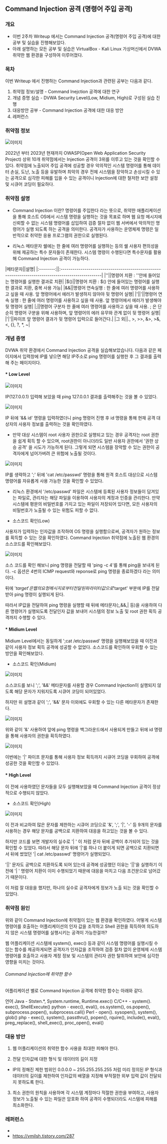 ## Command Injection 공격 (명령어 주입 공격)

### 개요
- 이번 2주차 Writeup 에서는 Command Injection 공격(명령어 주입 공격)에 대한 공부 및 실습을 진행해보았다.
- 아래 설명하는 모든 공부 및 실습은 VirtualBox - Kali Linux 가상머신에서 DVWA 취약한 웹 환경을 구성하여 이루어졌다.


### 목차
이번 Writeup 에서 진행하는 Command Injection과 관련된 공부는 다음과 같다.
1. 취약점 정보/설명 - Command Inejction 공격에 대한 연구
2. 개념 증명 실습 - DVWA Security Level(Low, Midium, High)로 구성된 실습 진행
3. 대응방안 공부 - Command Injection 공격에 대한 대응 방안
4. 레퍼런스


### 취약점 정보

![이미지](/assets/OWASP_injection.png)

2022년 부터 2023년 현재까지 OWASP(Open Web Application Security Project) 상위 10개 취약점에서는 Injection 공격이 3위를 이루고 있는 것을 확인할 수 있다. 취약점에 노출되어 주입 공격에 성공할 경우 악의적인 시스템 명령어를 통해 데이터 손실, 도난, 노출 등을 유발하며 최악의 경우 전체 시스템을 장악하고 손상시킬 수 있는 공격으로 심각한 피해를 입을 수 있는 공격이니 Injection에 대한 철저한 보안 설정 및 시큐어 코딩이 필요하다.


### 취약점 설명
- Command Injection 이란?
명령어를 주입한다 라는 뜻으로, 취약한 애플리케이션을 통해 호스트 OS에서 시스템 명령을 실행하는 것을 목표로 하며 웹 요청 메시지에 신뢰할 수 없는 시스템 명령어를 삽입하여 검증 절차 없이 웹 서버에서 악의적인 명령어가 실행 되도록 하는 공격을 의미한다. 공격자가 사용하는 운영체제 명령은 일반적으로 취약한 응용 프로그램의 권한으로 실행된다. 

- 리눅스 메타문자
쉘에는 한 줄에 여러 명령어를 실행하는 등의 쉘 사용자 편의성을 위해 제공하는 특수 문자들이 존재한다. 시스템 명령이 수행된다면 특수문자를 활용해 Command Injection 공격이 가능하다.

|메타문자||설명|
|:--------:||:--------------------------------------------------------------------------------------------------|
|''||명령어 치환 : ''안에 들어있는 명령어를 실행한 결과로 치환|
|$()||명령어 치환 : $() 안에 들어있는 명령어를 실행한 결과로 치환, 중복 사용 가능|
|&&||명령어 연속실행 : 한 줄에 여러 명령어를 사용하고 싶을 때 사용. 앞 명령어에서 에러가 발생하지 않아야 뒷 명령어 실행|
|'||'||명령어 연속 실행 : 한 줄에 여러 명령어를 사용하고 싶을 때 사용. 앞 명령어에서 에러가 발생해야 뒷 명령어 실행|
|;||명령어 구분자 한 줄에 여러 명령어를 사용하고 싶을 때 사용. ; 은 단순히 명령어 구분을 위해 사용하며, 앞 명령어의 에러 유무와 관계 없이 뒷 명령어 실행|
|'|'||파이프 앞 명령어 결과가 뒷 명령어 입력으로 들어간다.|
|그 외||., >, >>, &>, >&, <, {}, ?, *, ~|


### 개념 증명
DVWA 취약 환경에서 Command Injection 공격을 실습해보았습니다. 다음과 같은 페이지에서 입력창에 IP를 넣으면 해당 IP주소로 ping 명령어를 실행한 후 그 결과를 출력해 주는 페이지이다.

#### * Low Level

![이미지](/assets/7_ping.png)

IP(127.0.0.1) 입력해 보았을 때 ping 127.0.0.1 결과를 출력해주는 것을 볼 수 있었다.

![이미지](/assets/1_id.png)

IP 뒤에 '&& id' 명령을 입력하였더니 ping 명령어 진행 후 id 명령을 통해 현재 공격 대상자의 사용자 정보를 출력하는 것을 확인하였다.

* 만약 대상 시스템이 root 사용자 권한으로 실행되고 있는 경우 공격자는 root 권한을 쉽게 획득 할 수 있으며, root권한이 아니더라도 일반 사용자 권한에서 '권한 상승 공격' 을 시도가 가능하게 된다. 그렇게 되면 시스템을 장악할 수 있는 권한이 공격자에게 넘어가버려 큰 위험에 노출될 것이다.

![이미지](/assets/cat_etc.png)

IP를 생략하고 ';' 뒤에 'cat /etc/passwd' 명령을 통해 원격 호스트 대상으로 시스템 명령어를 자유롭게 사용 가능한 것을 확인할 수 있었다. 

- 리눅스 환경에서 '/etc/passwd' 파일은 시스템에 등록된 사용자 정보들이 담겨있는 파일로, 관리자는 해당 파일을 이용하여 사용자의 계정과 인증을 관리한다. 만약 시스템에 평문의 비밀번호를 가지고 있는 파일이 저장되어 있다면, 모든 사용자의 비밀번호가 노출될 수 있는 위험도 피할 수 없다.

* 소스코드 확인(Low)

사용자가 입력하는 인자값을 조작하여 OS 명령을 실행함으로써, 공격자가 원하는 정보를 획득할 수 있는 것을 확인하였다. Command Injection 취약점에 노출된 웹 환경의 소스코드를 확인해보았다.

![이미지](/assets/low_sourcecode.png)

소스 코드를 확인 해보니 ping 명령을 전달할 때 'ping -c 4'를 통해 ping을 보내게 된다. -c 옵션은 4번의 ICMP request와 reponse로 ping 명령을 종료하겠다 라는 의미이다. 

뒤에 '$target'은 웹의 요청 메시지로 부터 전달된 파라미터 값으로 '$target' 부분에 IP를 전달받아 ping 명령이 실행되게 된다.

따라서 IP값을 전달하여 ping 명령을 실행할 때 뒤에 메타문자(;,&&,| 등)을 사용하여 다른 명령어가 실행되도록 전달인자 값을 보내어 시스템의 정보 노출 및 root 권한 획득 공격까지 수행할 수 있다.

#### * Midium Level

Midium Level에서는 동일하게 ';cat /etc/passwd' 명령을 실행해보았을 때 이전과 같이 사용자 정보 획득 공격에 성공할 수 없었다. 소스코드를 확인하여 우회할 수 있는 방안을 확인해보았다.

* 소스코드 확인(Midium)

![이미지](/assets/midium_source.png)

소스코드를 보니 ';', '&&' 메타문자를 사용할 경우 Command Injection이 실행되지 않도록 해당 문자가 지워지도록 시큐어 코딩이 되어있었다. 

하지만 위 설명과 같이 ';', '&&' 문자 이외에도 우회할 수 있는 다른 메타문자가 존재한다. 

![이미지](/assets/midium_3.png)

위와 같이 '&' 사용하여 앞에 ping 명령을 백그라운드에서 사용되게 만들고 뒤에 id 명령을 통해 사용자의 권한을 획득하였다.

![이미지](/assets/midium_4.png)

이번에는 '|' 파이프 문자를 통해 사용자 정보 획득까지 시큐어 코딩을 우회하여 공격에 성공한 것을 확인할 수 있었다. 

#### * High Level

이 전에 사용하였던 문자들을 모두 실행해보았을 때 Command Injection 공격이 정상적으로 수행되지 않았다.

* 소스코드 확인(High)

![이미지](/assets/high_1.png)

이 전과 비교하여 많은 문자를 제한하는 시큐어 코딩으로 '&', ';', '|', '-' 등 9개의 문자를 사용하는 경우 해당 문자를 공백으로 치환하여 대응을 하고있는 것을 볼 수 있다.

하지만 코드를 보면 개발자의 실수로 '| ' 이 처럼 문자 뒤에 공백이 추가되어 있는 것을 확인할 수 있었다. 따라서 해당 문자 뒤에 '|'를 하나 더 붙이게 되면 공백으로 치환되면서 뒤에 썼었던 '| cat /etc/passwd' 명령어가 실행되었다.

'||' 문자도 공백으로 치환하도록 되어 있는데 공격에 성공했던 이유는 '||'을 실행하기 이전에 '| ' 명령어 치환이 이미 수행되었기 때문에 대응을 마치고 다음 조건문으로 넘어갔기 때문이다.

이 처럼 잘 대응을 했지만, 하나의 실수로 공격자에게 정보가 노출 되는 것을 확인할 수 있었다.


### 취약점 원인

위와 같이 Command Injection에 취약점이 있는 웹 환경을 확인하였다. 어떻게 시스템 명령어를 호출하는 어플리케이션의 인자 값을 조작하고 Shell 권한을 흭득하여 의도하지 않은 시스템 명령어를 실행시키는 공격이 가능한걸까?

웹 어플리케이션 시스템에 system(), exec() 등과 같이 시스템 명령어를 실행시킬 수 있는 함수를 제공하게되면 공격자가 인자값을 조작하여 검증 절차 없이 운영체제 시스템 명령어를 호출하고 사용자 계정 정보 및 시스템의 관리자 권한 탈취하여 보안에 심각한 영향을 미치는 것이다.

###### Command Injection에 취약한 함수

어플리케이션 별로 Command Injection 공격에 취약한 함수는 아래와 같다.

언어
Java - Ststen.*, System.runtime, Runtime.exec()
C/C++ - system(). exec(), ShellExecute()
python - exec(), eval(), os.system(), os.popen(), subprocess.popen(), subprocess.call()
Perl - open(). sysopen(), system(), glob()
php - exec(), system(), passthru(), popen(), rquire(), include(), eval(), preg_replace(), shell_exec(), proc_open(), eval()


### 대응 방안

1. 웹 어플리케이션의 취약한 함수 사용을 최대한 피해야 한다.

2. 전달 인자값에 대한 형식 및 데이터의 길이 지정
- IP의 정해진 제한 범위인 0.0.0.0 ~ 255.255.255.255 처럼 미리 정의된 IP 형식과 데이터의 길이를 제한하여 인자값의 배열을 지정해 부적절한 외부 입력 값이 전달되지 못하도록 한다.

3. 최소 권한의 원칙을 사용하며 각 시스템 계정마다 적절한 권한을 부여하고, 사용자 정보가 노출될 수 있는 파일은 암호화 하여 공격이 수행되더라도 시스템에 피해를 최소화한다.


### 레퍼런스
- 
- https://vmilsh.tistory.com/287
